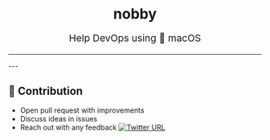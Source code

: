 <h1 align="center">
    nobby  
</h1>
<p align="center" style="font-size: 1.2rem;"> Help DevOps using  macOS </p>

<hr />
---

## 👬 Contribution

- Open pull request with improvements
- Discuss ideas in issues
- Reach out with any feedback [![Twitter URL](https://img.shields.io/twitter/url/https/twitter.com/anmol_nagpal.svg?style=social&label=Follow%20%40anmol_nagpal)](https://twitter.com/anmol_nagpal)
